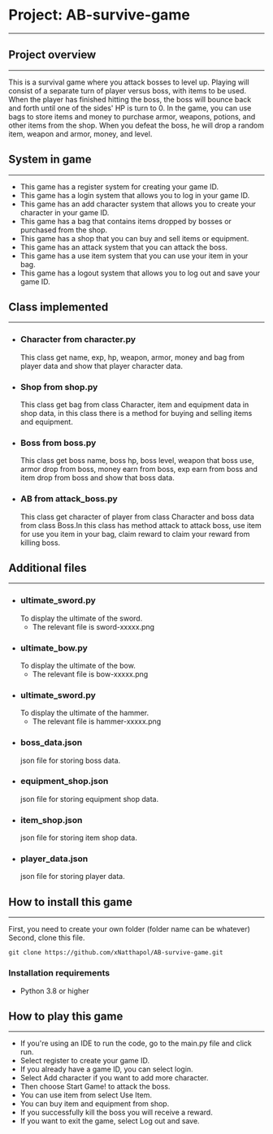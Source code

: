 # Project: AB-survive-game

---
## Project overview

---
This is a survival game where you attack bosses to level up. Playing will consist of a separate turn of player versus boss, with items to be used. When the player has finished hitting the boss, the boss will bounce back and forth until one of the sides' HP is turn to 0. In the game, you can use bags to store items and money to purchase armor, weapons, potions, and other items from the shop. When you defeat the boss, he will drop a random item, weapon and armor, money, and level.

## System in game

---
- This game has a register system for creating your game ID.
- This game has a login system that allows you to log in your game ID.
- This game has an add character system that allows you to create your character in your game ID.
- This game has a bag that contains items dropped by bosses or purchased from the shop.
- This game has a shop that you can buy and sell items or equipment.
- This game has an attack system that you can attack the boss.
- This game has a use item system that you can use your item in your bag.
- This game has a logout system that allows you to log out and save your game ID.

## Class implemented

---
- ### Character from character.py
    This class get name, exp, hp, weapon, armor, money and bag from player data and show that player character data.
- ### Shop from shop.py
    This class get bag from class Character, item and equipment data in shop data, in this class there is a method for buying and selling items and equipment.
- ### Boss from boss.py
    This class get boss name, boss hp, boss level, weapon that boss use, armor drop from boss, money earn from boss, exp earn from boss and item drop from boss and show that boss data.
- ### AB from attack_boss.py
    This class get character of player from class Character and boss data from class Boss.In this class has method attack to attack boss, use item for use you item in your bag, claim reward to claim your reward from killing boss.

## Additional files

---
- ### ultimate_sword.py
    To display the ultimate of the sword.
    - The relevant file is sword-xxxxx.png
- ### ultimate_bow.py
    To display the ultimate of the bow.
    - The relevant file is bow-xxxxx.png
- ### ultimate_sword.py
    To display the ultimate of the hammer.
    - The relevant file is hammer-xxxxx.png
- ### boss_data.json
    json file for storing boss data.
- ### equipment_shop.json
    json file for storing equipment shop data.
- ### item_shop.json
    json file for storing item shop data.
- ### player_data.json
    json file for storing player data.


## How to install this game

---
First, you need to create your own folder (folder name can be whatever)
Second, clone this file.

``git clone https://github.com/xNatthapol/AB-survive-game.git``

### Installation requirements

- Python 3.8 or higher

## How to play this game

---

- If you're using an IDE to run the code, go to the main.py file and click run.
- Select register to create your game ID.
- If you already have a game ID, you can select login.
- Select Add character if you want to add more character.
- Then choose Start Game! to attack the boss.
- You can use item from select Use Item.
- You can buy item and equipment from shop.
- If you successfully kill the boss you will receive a reward.
- If you want to exit the game, select Log out and save.
